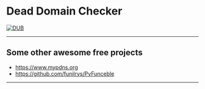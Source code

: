 # Dead Domain Checker

[![DUB](https://img.shields.io/dub/l/vibe-d.svg)](https://github.com/mypdns/Dead-Domains/blob/master/LICENSE.md)

************************************************

## Some other awesome free projects

- https://www.mypdns.org
- https://github.com/funilrys/PyFunceble

************************************************
